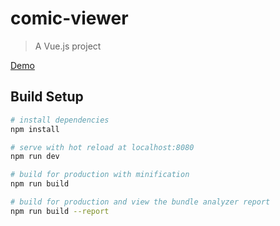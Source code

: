 # comic-viewer

> A Vue.js project

[Demo](https://wan-zhen.github.io/ComicViewer/dist)

## Build Setup

``` bash
# install dependencies
npm install

# serve with hot reload at localhost:8080
npm run dev

# build for production with minification
npm run build

# build for production and view the bundle analyzer report
npm run build --report

